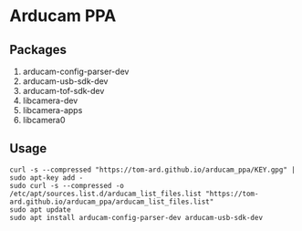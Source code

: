 # Arducam PPA

## Packages

1. arducam-config-parser-dev
2. arducam-usb-sdk-dev
3. arducam-tof-sdk-dev
4. libcamera-dev
5. libcamera-apps
6. libcamera0

## Usage

```
curl -s --compressed "https://tom-ard.github.io/arducam_ppa/KEY.gpg" | sudo apt-key add -
sudo curl -s --compressed -o /etc/apt/sources.list.d/arducam_list_files.list "https://tom-ard.github.io/arducam_ppa/arducam_list_files.list"
sudo apt update
sudo apt install arducam-config-parser-dev arducam-usb-sdk-dev
```